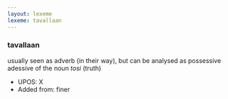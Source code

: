```yaml
---
layout: lexeme
lexeme: tavallaan
---
```


###  tavallaan

usually seen as adverb (in their way), but can be analysed as possessive adessive of the noun *tosi* (truth)
* UPOS:  X
* Added from:  finer

